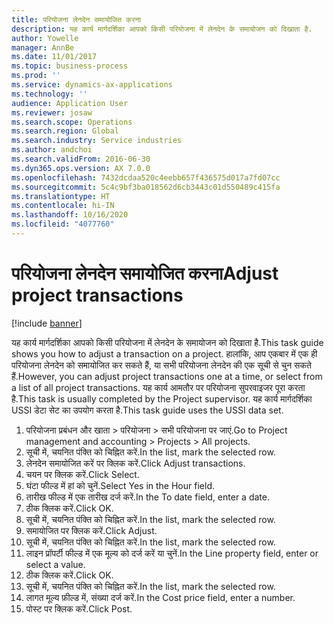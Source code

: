 ```yaml
---
title: परियोजना लेनदेन समायोजित करना
description: यह कार्य मार्गदर्शिका आपको किसी परियोजना में लेनदेन के समायोजन को दिखाता है.
author: Yowelle
manager: AnnBe
ms.date: 11/01/2017
ms.topic: business-process
ms.prod: ''
ms.service: dynamics-ax-applications
ms.technology: ''
audience: Application User
ms.reviewer: josaw
ms.search.scope: Operations
ms.search.region: Global
ms.search.industry: Service industries
ms.author: andchoi
ms.search.validFrom: 2016-06-30
ms.dyn365.ops.version: AX 7.0.0
ms.openlocfilehash: 7432dcdaa520c4eebb657f436575d017a7fd07cc
ms.sourcegitcommit: 5c4c9bf3ba018562d6cb3443c01d550489c415fa
ms.translationtype: HT
ms.contentlocale: hi-IN
ms.lasthandoff: 10/16/2020
ms.locfileid: "4077760"
---
```

# <a name="adjust-project-transactions"></a><span data-ttu-id="bfe2c-103">परियोजना लेनदेन समायोजित करना</span><span class="sxs-lookup"><span data-stu-id="bfe2c-103">Adjust project transactions</span></span>

[!include [banner](../../includes/banner.md)]

<span data-ttu-id="bfe2c-104">यह कार्य मार्गदर्शिका आपको किसी परियोजना में लेनदेन के समायोजन को दिखाता है.</span><span class="sxs-lookup"><span data-stu-id="bfe2c-104">This task guide shows you how to adjust a transaction on a project.</span></span> <span data-ttu-id="bfe2c-105">हालांकि, आप एकबार में एक ही परियोजना लेनदेन को समायोजित कर सकते हैं, या सभी परियोजना लेनदेन की एक सूची से चुन सकते हैं.</span><span class="sxs-lookup"><span data-stu-id="bfe2c-105">However, you can adjust project transactions one at a time, or select from a list of all project transactions.</span></span> <span data-ttu-id="bfe2c-106">यह कार्य आमतौर पर परियोजना सुपरवाइजर पूरा करता है.</span><span class="sxs-lookup"><span data-stu-id="bfe2c-106">This task is usually completed by the Project supervisor.</span></span> <span data-ttu-id="bfe2c-107">यह कार्य मार्गदर्शिका USSI डेटा सेट का उपयोग करता है.</span><span class="sxs-lookup"><span data-stu-id="bfe2c-107">This task guide uses the USSI data set.</span></span>

1. <span data-ttu-id="bfe2c-108">परियोजना प्रबंधन और खाता > परियोजना > सभी परियोजना पर जाएं.</span><span class="sxs-lookup"><span data-stu-id="bfe2c-108">Go to Project management and accounting > Projects > All projects.</span></span> 
2. <span data-ttu-id="bfe2c-109">सूची में, चयनित पंक्ति को चिह्नित करें.</span><span class="sxs-lookup"><span data-stu-id="bfe2c-109">In the list, mark the selected row.</span></span> 
3. <span data-ttu-id="bfe2c-110">लेनदेन समायोजित करें पर क्लिक करें.</span><span class="sxs-lookup"><span data-stu-id="bfe2c-110">Click Adjust transactions.</span></span> 
4. <span data-ttu-id="bfe2c-111">चयन पर क्लिक करें.</span><span class="sxs-lookup"><span data-stu-id="bfe2c-111">Click Select.</span></span> 
5. <span data-ttu-id="bfe2c-112">घंटा फील्ड में हां को चुनें.</span><span class="sxs-lookup"><span data-stu-id="bfe2c-112">Select Yes in the Hour field.</span></span> 
6. <span data-ttu-id="bfe2c-113">तारीख फील्ड में एक तारीख दर्ज करें.</span><span class="sxs-lookup"><span data-stu-id="bfe2c-113">In the To date field, enter a date.</span></span> 
7. <span data-ttu-id="bfe2c-114">ठीक क्लिक करें.</span><span class="sxs-lookup"><span data-stu-id="bfe2c-114">Click OK.</span></span> 
8. <span data-ttu-id="bfe2c-115">सूची में, चयनित पंक्ति को चिह्नित करें.</span><span class="sxs-lookup"><span data-stu-id="bfe2c-115">In the list, mark the selected row.</span></span> 
9. <span data-ttu-id="bfe2c-116">समायोजित पर क्लिक करें.</span><span class="sxs-lookup"><span data-stu-id="bfe2c-116">Click Adjust.</span></span> 
10. <span data-ttu-id="bfe2c-117">सूची में, चयनित पंक्ति को चिह्नित करें.</span><span class="sxs-lookup"><span data-stu-id="bfe2c-117">In the list, mark the selected row.</span></span> 
11. <span data-ttu-id="bfe2c-118">लाइन प्रॉपर्टी फील्ड में एक मूल्य को दर्ज करें या चुनें.</span><span class="sxs-lookup"><span data-stu-id="bfe2c-118">In the Line property field, enter or select a value.</span></span> 
12. <span data-ttu-id="bfe2c-119">ठीक क्लिक करें.</span><span class="sxs-lookup"><span data-stu-id="bfe2c-119">Click OK.</span></span> 
13. <span data-ttu-id="bfe2c-120">सूची में, चयनित पंक्ति को चिह्नित करें.</span><span class="sxs-lookup"><span data-stu-id="bfe2c-120">In the list, mark the selected row.</span></span> 
14. <span data-ttu-id="bfe2c-121">लागत मूल्य फ़ील्ड में, संख्या दर्ज करें.</span><span class="sxs-lookup"><span data-stu-id="bfe2c-121">In the Cost price field, enter a number.</span></span> 
15. <span data-ttu-id="bfe2c-122">पोस्ट पर क्लिक करें.</span><span class="sxs-lookup"><span data-stu-id="bfe2c-122">Click Post.</span></span> 
